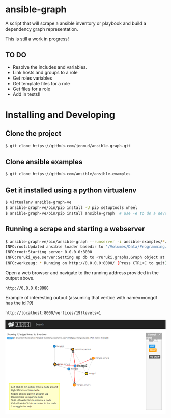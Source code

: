 # ansible-graph
A script that will scrape a ansible inventory or playbook and build a dependency graph representation.

This is still a work in progress!

## TO DO

* Resolve the includes and variables.
* Link hosts and groups to a role
* Get roles variables
* Get template files for a role
* Get files for a role
* Add in tests!!


# Installing and Developing

## Clone the project
```bash
$ git clone https://github.com/jenmud/ansible-graph.git
```

## Clone ansible examples
```bash
$ git clone https://github.com/ansible/ansible-examples
```

## Get it installed using a python virtualenv
```bash
$ virtualenv ansible-graph-ve
$ ansible-graph-ve/bin/pip install -U pip setuptools wheel
$ ansible-graph-ve/bin/pip install ansible-graph  # use -e to do a develop install.
```

## Running a scrape and starting a webserver
```bash
$ ansible-graph-ve/bin/ansible-graph --runserver -i ansible-examples/*/hosts -p ansible-examples/*/playbooks/*.yml
INFO:root:Updated ansible loader basedir to '/Volumes/Data/Programming/Repos'
INFO:root:Starting server 0.0.0.0:8000
INFO:ruruki_eye.server:Setting up db to <ruruki.graphs.Graph object at 0x10df1b150>
INFO:werkzeug: * Running on http://0.0.0.0:8000/ (Press CTRL+C to quit)
```

Open a web browser and navigate to the running address provided in the output above.
```
http://0.0.0.0:8080
```

Example of interesting output (assuming that vertice with name=mongo1 has the id *19*)
```
http://localhost:8000/vertices/19?levels=1
```

![Screenshot](/ansible-graph.png)




